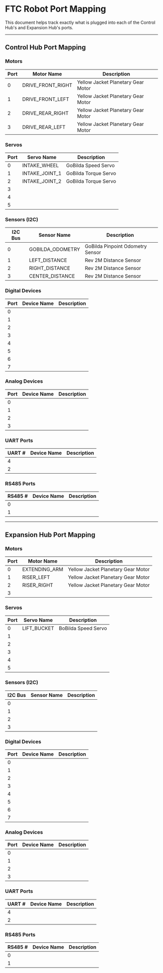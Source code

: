 # FTC Robot Port Mapping

This document helps track exactly what is plugged into each of the Control Hub's and Expansion Hub's ports.

---

## Control Hub Port Mapping

### Motors

| Port | Motor Name         | Description
|------|--------------------|------------------------------------
| 0    | DRIVE_FRONT_RIGHT  | Yellow Jacket Planetary Gear Motor
| 1    | DRIVE_FRONT_LEFT   | Yellow Jacket Planetary Gear Motor
| 2    | DRIVE_REAR_RIGHT   | Yellow Jacket Planetary Gear Motor
| 3    | DRIVE_REAR_LEFT    | Yellow Jacket Planetary Gear Motor  

### Servos

| Port | Servo Name         | Description
|------|--------------------|------------------------------------
| 0    | INTAKE_WHEEL       | GoBilda Speed Servo
| 1    | INTAKE_JOINT_1     | GoBilda Torque Servo
| 2    | INTAKE_JOINT_2     | GoBilda Torque Servo
| 3    |                    |
| 4    |                    |
| 5    |                    |

### Sensors (I2C)

| I2C Bus | Sensor Name       | Description
|---------|-------------------|------------------------------------
| 0       | GOBILDA_ODOMETRY  | GoBilda Pinpoint Odometry Sensor
| 1       | LEFT_DISTANCE     | Rev 2M Distance Sensor
| 2       | RIGHT_DISTANCE    | Rev 2M Distance Sensor
| 3       | CENTER_DISTANCE   | Rev 2M Distance Sensor

### Digital Devices

| Port | Device Name        | Description
|------|--------------------|------------------------------------
| 0    |                    |
| 1    |                    |
| 2    |                    |
| 3    |                    |
| 4    |                    |
| 5    |                    |
| 6    |                    |
| 7    |                    |

### Analog Devices

| Port | Device Name        | Description
|------|--------------------|------------------------------------
| 0    |                    |
| 1    |                    |
| 2    |                    |
| 3    |                    |

### UART Ports

| UART # | Device Name        | Description
|--------|--------------------|------------------------------------
| 4      |                    |
| 2      |                    |

### RS485 Ports

| RS485 # | Device Name        | Description
|---------|--------------------|------------------------------------
| 0       |                    |
| 1       |                    |

---

## Expansion Hub Port Mapping

### Motors

| Port | Motor Name         | Description
|------|--------------------|------------------------------------
| 0    | EXTENDING_ARM      | Yellow Jacket Planetary Gear Motor
| 1    | RISER_LEFT         | Yellow Jacket Planetary Gear Motor
| 2    | RISER_RIGHT        | Yellow Jacket Planetary Gear Motor
| 3    |                    |

### Servos

| Port | Servo Name         | Description
|------|--------------------|------------------------------------
| 0    | LIFT_BUCKET                   | BoBilda Speed Servo
| 1    |                    |
| 2    |                    |
| 3    |                    |
| 4    |                    |
| 5    |                    |

### Sensors (I2C)

| I2C Bus | Sensor Name       | Description
|---------|-------------------|------------------------------------
| 0       |                   |
| 1       |                   |
| 2       |                   |
| 3       |                   |

### Digital Devices

| Port | Device Name        | Description
|------|--------------------|------------------------------------
| 0    |                    |
| 1    |                    |
| 2    |                    |
| 3    |                    |
| 4    |                    |
| 5    |                    |
| 6    |                    |
| 7    |                    |

### Analog Devices

| Port | Device Name        | Description
|------|--------------------|------------------------------------
| 0    |                    |
| 1    |                    |
| 2    |                    |
| 3    |                    |

### UART Ports

| UART # | Device Name        | Description
|--------|--------------------|------------------------------------
| 4      |                    |
| 2      |                    |

### RS485 Ports

| RS485 # | Device Name        | Description
|---------|--------------------|------------------------------------
| 0       |                    |
| 1       |                    |
